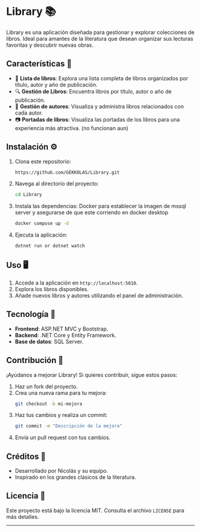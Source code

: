 # Library 📚

Library es una aplicación diseñada para gestionar y explorar colecciones de libros. Ideal para amantes de la literatura que desean organizar sus lecturas favoritas y descubrir nuevas obras.

## Características 🚀

- 📖 **Lista de libros**: Explora una lista completa de libros organizados por título, autor y año de publicación.
- 🔍 **Gestión de Libros**: Encuentra libros por título, autor o año de publicación.
- 🌟 **Gestión de autores**: Visualiza y administra libros relacionados con cada autor.
- 📷 **Portadas de libros**: Visualiza las portadas de los libros para una experiencia más atractiva. (no funcionan aun)

## Instalación ⚙️

1. Clona este repositorio:
    ```bash or terminal
    https://github.com/GEKKOLAS/Library.git
    ```
2. Navega al directorio del proyecto:
    ```bash or terminal
    cd Library
    ```
3. Instala las dependencias: Docker para establecer la imagen de mssql server y asegurarse de que este corriendo en docker desktop
    ```bash or terminal
    docker compose up -d    
    ```
4. Ejecuta la aplicación:
    ```bash or terminal
    dotnet run or dotnet watch
    ```

## Uso 🖥️

1. Accede a la aplicación en `http://localhost:5010`.
2. Explora los libros disponibles.
3. Añade nuevos libros y autores utilizando el panel de administración.

## Tecnología 🔧

- **Frontend**: ASP.NET MVC y Bootstrap.
- **Backend**: .NET Core y Entity Framework.
- **Base de datos**: SQL Server.

## Contribución 🤝

¡Ayúdanos a mejorar Library! Si quieres contribuir, sigue estos pasos:

1. Haz un fork del proyecto.
2. Crea una nueva rama para tu mejora:
    ```bash
    git checkout -b mi-mejora
    ```
3. Haz tus cambios y realiza un commit:
    ```bash
    git commit -m "Descripción de la mejora"
    ```
4. Envía un pull request con tus cambios.

## Créditos 👏

- Desarrollado por Nicolás y su equipo.
- Inspirado en los grandes clásicos de la literatura.

## Licencia 📝

Este proyecto está bajo la licencia MIT. Consulta el archivo `LICENSE` para más detalles.

---

